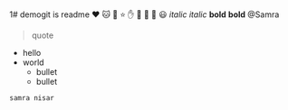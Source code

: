 1# demogit is readme
:heart: :cat: :dog: :star: :hand: :rose: :ring: :wedding: :smiley:
*italic*
_italic_
**bold**
__bold__
@Samra
>quote

* hello
* world
   * bullet
   * bullet

`samra nisar`
